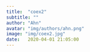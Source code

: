 ```yaml
---
title:  "coex2"
subtitle: ""
author: "Ahn"
avatar: "img/authors/ahn.png"
image: "img/coex2.jpg"
date:   2020-04-01 21:05:00
---
```


